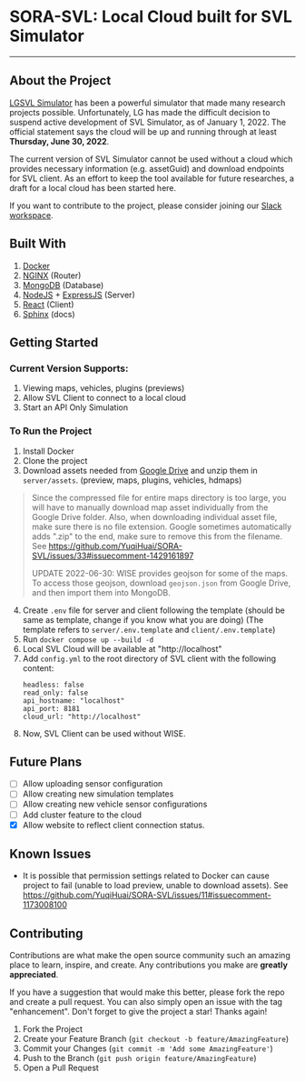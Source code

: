 # SORA-SVL: Local Cloud built for SVL Simulator
---
## About the Project
[LGSVL Simulator](https://github.com/lgsvl/simulator) has been a powerful simulator that made many research projects possible. Unfortunately, LG has made the difficult decision to suspend active development of SVL Simulator, as of January 1, 2022. The official statement says the cloud will be up and running through at least **Thursday, June 30, 2022**.

The current version of SVL Simulator cannot be used without a cloud which provides necessary information (e.g. assetGuid) and download endpoints for SVL client.
As an effort to keep the tool available for future researches, a draft for a local cloud has been started here.

If you want to contribute to the project, please consider joining our [Slack workspace](https://join.slack.com/t/sorasvl/shared_invite/zt-1ovwoq5f9-qO~Tv07irNmug7KkoYu46A).

## Built With
1. [Docker](https://www.docker.com/)
2. [NGINX](https://www.nginx.com/) (Router)
3. [MongoDB](https://www.mongodb.com/) (Database)
4. [NodeJS](https://nodejs.org/en/) + [ExpressJS](https://expressjs.com/) (Server)
5. [React](https://reactjs.org/) (Client)
6. [Sphinx](https://www.sphinx-doc.org/en/master/) (docs)


## Getting Started

### Current Version Supports:
1. Viewing maps, vehicles, plugins (previews)
2. Allow SVL Client to connect to a local cloud
3. Start an API Only Simulation

### To Run the Project
1. Install Docker
2. Clone the project
3. Download assets needed from [Google Drive](https://drive.google.com/drive/folders/1bv02d29z4lSB9SWzCBTUt0GjAb876oSR?usp=sharing) and unzip them in `server/assets`. (preview, maps, plugins, vehicles, hdmaps)
> Since the compressed file for entire maps directory is too large, you will have to manually download map asset individually from the Google Drive folder.
> Also, when downloading individual asset file, make sure there is no file extension. Google sometimes automatically adds ".zip" to the end, make sure to remove this from the filename. See https://github.com/YuqiHuai/SORA-SVL/issues/33#issuecomment-1429161897
> 
> UPDATE 2022-06-30: WISE provides geojson for some of the maps. To access those geojson, download `geojson.json` from Google Drive, and then import them into MongoDB.

4. Create `.env` file for server and client following the template (should be same as template, change if you know what you are doing) (The template refers to `server/.env.template` and `client/.env.template`)
5. Run `docker compose up --build -d`
6. Local SVL Cloud will be available at "http://localhost"
7. Add `config.yml` to the root directory of SVL client with the following content:
   ```
   headless: false
   read_only: false
   api_hostname: "localhost"
   api_port: 8181
   cloud_url: "http://localhost"
   ```
8. Now, SVL Client can be used without WISE.

## Future Plans
- [ ] Allow uploading sensor configuration
- [ ] Allow creating new simulation templates
- [ ] Allow creating new vehicle sensor configurations
- [ ] Add cluster feature to the cloud
- [x] Allow website to reflect client connection status.

## Known Issues

- It is possible that permission settings related to Docker can cause project to fail (unable to load preview, unable to download assets). See https://github.com/YuqiHuai/SORA-SVL/issues/11#issuecomment-1173008100

## Contributing

Contributions are what make the open source community such an amazing place to learn, inspire, and create. Any contributions you make are **greatly appreciated**.

If you have a suggestion that would make this better, please fork the repo and create a pull request. You can also simply open an issue with the tag "enhancement".
Don't forget to give the project a star! Thanks again!

1. Fork the Project
2. Create your Feature Branch (`git checkout -b feature/AmazingFeature`)
3. Commit your Changes (`git commit -m 'Add some AmazingFeature'`)
4. Push to the Branch (`git push origin feature/AmazingFeature`)
5. Open a Pull Request
